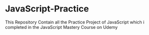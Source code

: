 # JavaScript-Practice
This Repository Contain all the Practice Project of JavaScript which i completed in the JavaScript Mastery Course on Udemy
